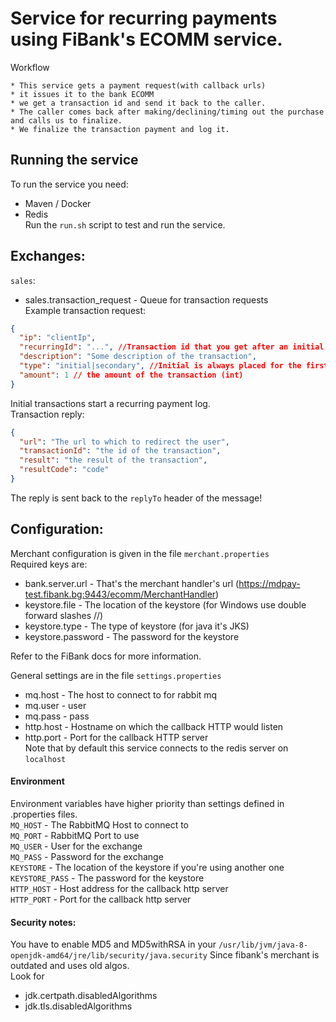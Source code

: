 # Service for recurring payments using FiBank's ECOMM service.

Workflow

    * This service gets a payment request(with callback urls)
    * it issues it to the bank ECOMM
    * we get a transaction id and send it back to the caller.
    * The caller comes back after making/declining/timing out the purchase and calls us to finalize.
    * We finalize the transaction payment and log it.
         
## Running the service
To run the service you need:
 - Maven / Docker
 - Redis  
Run the `run.sh` script to test and run the service.
  
## Exchanges:
`sales`:
- sales.transaction_request - Queue for transaction requests  
Example transaction request:
```json
{ 
  "ip": "clientIp",
  "recurringId": "...", //Transaction id that you get after an initial payment. For initial transactions this isn't required.
  "description": "Some description of the transaction",
  "type": "initial|secondary", //Initial is always placed for the first transaction.
  "amount": 1 // the amount of the transaction (int)
}
```
Initial transactions start a recurring payment log.  
Transaction reply:
```json
{
  "url": "The url to which to redirect the user",
  "transactionId": "the id of the transaction",
  "result": "the result of the transaction",
  "resultCode": "code"
}
```
The reply is sent back to the `replyTo` header of the message!

## Configuration:
Merchant configuration is given in the file `merchant.properties`  
Required keys are:
- bank.server.url  - That's the merchant handler's url (https://mdpay-test.fibank.bg:9443/ecomm/MerchantHandler)
- keystore.file - The location of the keystore (for Windows use double forward slashes //)
- keystore.type - The type of keystore (for java it's JKS)
- keystore.password  - The password for the keystore  

Refer to the FiBank docs for more information.

General settings are in the file `settings.properties`  
- mq.host - The host to connect to for rabbit mq
- mq.user - user
- mq.pass - pass
- http.host - Hostname on which the callback HTTP would listen
- http.port - Port for the callback HTTP server   
Note that by default this service connects to the redis server on `localhost`

#### Environment 
Environment variables have higher priority than settings defined in .properties files.  
`MQ_HOST` - The RabbitMQ Host to connect to  
`MQ_PORT` - RabbitMQ Port to use  
`MQ_USER` - User for the exchange  
`MQ_PASS` - Password for the exchange  
`KEYSTORE` - The location of the keystore if you're using another one  
`KEYSTORE_PASS` - The password for the keystore  
`HTTP_HOST` - Host address for the callback http server  
`HTTP_PORT` - Port for the callback http server

#### Security notes:
You have to enable MD5 and MD5withRSA in your `/usr/lib/jvm/java-8-openjdk-amd64/jre/lib/security/java.security`
Since fibank's merchant is outdated and uses old algos.  
Look for
 - jdk.certpath.disabledAlgorithms  
 - jdk.tls.disabledAlgorithms